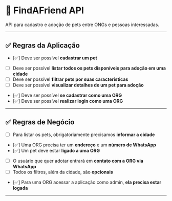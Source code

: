 # 🐶 FindAFriend API

API para cadastro e adoção de pets entre ONGs e pessoas interessadas.

---

## ✅ Regras da Aplicação

- [✅] Deve ser possível **cadastrar um pet**
- [ ] Deve ser possível **listar todos os pets disponíveis para adoção em uma cidade**
- [ ] Deve ser possível **filtrar pets por suas características**
- [ ] Deve ser possível **visualizar detalhes de um pet para adoção**
- [✅] Deve ser possível **se cadastrar como uma ORG**
- [✅] Deve ser possível **realizar login como uma ORG**

---

## ✅ Regras de Negócio

- [ ] Para listar os pets, obrigatoriamente precisamos **informar a cidade**
- [✅] Uma ORG precisa ter um **endereço** e um **número de WhatsApp**
- [✅] Um pet deve estar **ligado a uma ORG**
- [ ] O usuário que quer adotar entrará em **contato com a ORG via WhatsApp**
- [ ] Todos os filtros, além da cidade, são **opcionais**
- [✅] Para uma ORG acessar a aplicação como admin, **ela precisa estar logada**

---
